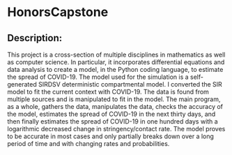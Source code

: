 # HonorsCapstone
## Description:
This project is a cross-section of multiple disciplines in mathematics as well as computer science. In particular, it incorporates differential equations and data analysis to create a model, in the Python coding language, to estimate the spread of COVID-19. The model used for the simulation is a self-generated SIRDSV deterministic compartmental model. I converted the SIR model to fit the current context with COVID-19. The data is found from multiple sources and is manipulated to fit in the model. The main program, as a whole, gathers the data, manipulates the data, checks the accuracy of the model, estimates the spread of COVID-19 in the next thirty days, and then finally estimates the spread of COVID-19 in one hundred days with a logarithmic decreased change in stringency/contact rate. The model proves to be accurate in most cases and only partially breaks down over a long period of time and with changing rates and probabilities.
